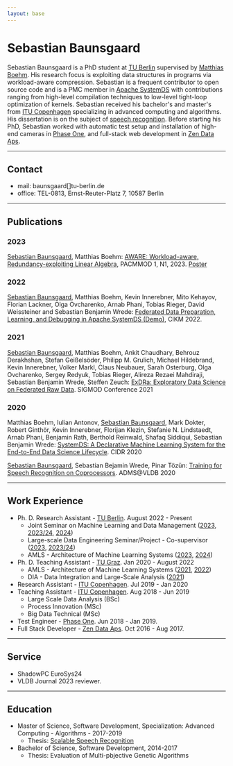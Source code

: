 ```yaml
---
layout: base
---
```


# Sebastian Baunsgaard


Sebastian Baunsgaard is a PhD student at [TU Berlin](https://www.tu.berlin/) supervised by [Matthias Boehm](https://mboehm7.github.io/).
His research focus is exploiting data structures in programs via workload-aware compression. Sebastian is a frequent contributor to open source code and is a PMC member in [Apache SystemDS](https://systemds.apache.org/)
with contributions ranging from high-level compilation techniques to low-level tight-loop optimization of kernels. Sebastian received his bachelor's and master's from [ITU Copenhagen](https://itu.dk/) specializing in advanced computing and algorithms. His dissertation is on the subject of [speech recognition](https://dasya.itu.dk/for-students/projects/archive/speechrecognition/).
Before starting his PhD, Sebastian worked with automatic test setup and installation of high-end cameras in [Phase One](https://www.phaseone.com/),
and full-stack web development in [Zen Data Aps](https://zendata.dk/).

---

## Contact

- mail: baunsgaard[]tu-berlin.de 
- office: TEL-0813, Ernst-Reuter-Platz 7, 10587 Berlin

---

## Publications

### 2023

[Sebastian Baunsgaard](.), Matthias Boehm: [AWARE: Workload-aware, Redundancy-exploiting Linear Algebra](https://dl.acm.org/doi/abs/10.1145/3588682),
PACMMOD 1, N1, 2023. [Poster](./assets/pdf/AWARE_Poster.pdf)

### 2022

[Sebastian Baunsgaard](.), Matthias Boehm, Kevin Innerebner, Mito Kehayov, Florian Lackner, Olga Ovcharenko, Arnab Phani, Tobias Rieger, David Weissteiner and Sebastian Benjamin Wrede: [Federated Data Preparation, Learning, and Debugging in Apache SystemDS (Demo)](https://dl.acm.org/doi/10.1145/3511808.3557162),
CIKM 2022.

### 2021

[Sebastian Baunsgaard](.), Matthias Boehm, Ankit Chaudhary, Behrouz Derakhshan, Stefan Geißelsöder, Philipp M. Grulich, Michael Hildebrand, Kevin Innerebner, Volker Markl, Claus Neubauer, Sarah Osterburg, Olga Ovcharenko, Sergey Redyuk, Tobias Rieger, Alireza Rezaei Mahdiraji, Sebastian Benjamin Wrede, Steffen Zeuch:
[ExDRa: Exploratory Data Science on Federated Raw Data](https://dl.acm.org/doi/10.1145/3448016.3457549).
SIGMOD Conference 2021

### 2020

Matthias Boehm, Iulian Antonov, [Sebastian Baunsgaard](.), Mark Dokter, Robert Ginthör, Kevin Innerebner, Florijan Klezin, Stefanie N. Lindstaedt, Arnab Phani, Benjamin Rath, Berthold Reinwald, Shafaq Siddiqui, Sebastian Benjamin Wrede:
[SystemDS: A Declarative Machine Learning System for the End-to-End Data Science Lifecycle](http://www.cidrdb.org/cidr2020/papers/p22-boehm-cidr20.pdf).
CIDR 2020

[Sebastian Baunsgaard](.), Sebastian Bejamin Wrede, Pinar Tözün:
[Training for Speech Recognition on Coprocessors](http://www.adms-conf.org/2020-camera-ready/ADMS20_01.pdf).
ADMS@VLDB 2020

---

## Work Experience


- Ph. D. Research Assistant - [TU Berlin](https://www.tu.berlin/). August 2022 - Present
  - Joint Seminar on Machine Learning and Data Management ([2023](https://wiki.ml.tu-berlin.de/wiki/Main/WS23_MLDMS), [2023/24](https://isis.tu-berlin.de/enrol/index.php?id=34987), [2024](.))
  - Large-scale Data Engineering Seminar/Project - Co-supervisor ([2023](https://pdamme.github.io/teaching/2023_summer/lde/lde_summer2023.html), [2023/24](https://pdamme.github.io/teaching/2023-24_winter/lde/lde_winter2023-24.html))
  - AMLS - Architecture of Machine Learning Systems ([2023](https://mboehm7.github.io/teaching/ss23_amls/index.htm), [2024](https://mboehm7.github.io/teaching/ss24_amls/index.htm))
- Ph. D. Teaching Assistant - [TU Graz](https://www.tugraz.at/home/). Jan 2020 - August 2022
  - AMLS - Architecture of Machine Learning Systems ([2021](https://mboehm7.github.io/teaching/ss21_amls),
  [2022](https://mboehm7.github.io/teaching/ss22_amls/))
  - DIA - Data Integration and Large-Scale Analysis ([2021](https://mboehm7.github.io/teaching/ws2122_dia))
- Research Assistant - [ITU Copenhagen](https://itu.dk/). Jul 2019 - Jan 2020
- Teaching Assistant - [ITU Copenhagen](https://itu.dk/). Aug 2018 - Jun 2019
  - Large Scale Data Analysis (BSc)
  - Process Innovation (MSc)
  - Big Data Technical (MSc)
- Test Engineer - [Phase One](https://www.phaseone.com/). Jun 2018 - Jan 2019.
- Full Stack Developer - [Zen Data Aps](https://zendata.dk/). Oct 2016 - Aug 2017.

---

## Service

- ShadowPC EuroSys24
- VLDB Journal 2023 reviewer.

---

## Education

- Master of Science, Software Development, Specialization: Advanced Computing - Algorithms - 2017-2019
  - Thesis: [Scalable Speech Recognition](https://github.com/sebwrede/Scalable-Speech-Recognition/blob/master/Thesis.pdf)
- Bachelor of Science, Software Development, 2014-2017
  - Thesis: Evaluation of Multi-pbjective Genetic Algorithms
